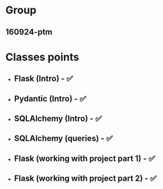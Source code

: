 # Group

## 160924-ptm

# Classes points

* ## Flask (Intro) - ✅
* ## Pydantic (Intro) - ✅
* ## SQLAlchemy (Intro) - ✅
* ## SQLAlchemy (queries) - ✅
* ## Flask (working with project part 1) - ✅
* ## Flask (working with project part 2) - ✅
